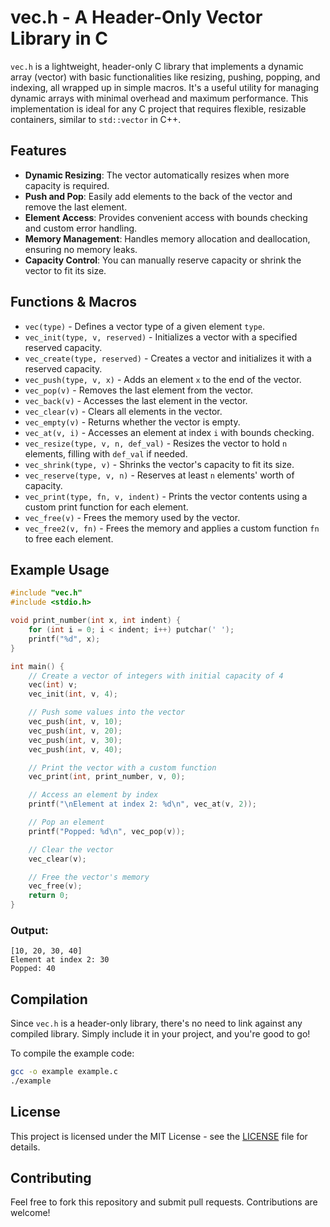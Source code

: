 # vec.h - A Header-Only Vector Library in C

`vec.h` is a lightweight, header-only C library that implements a dynamic array (vector) with basic functionalities like resizing, pushing, popping, and indexing, all wrapped up in simple macros. It's a useful utility for managing dynamic arrays with minimal overhead and maximum performance. This implementation is ideal for any C project that requires flexible, resizable containers, similar to `std::vector` in C++.

## Features

* **Dynamic Resizing**: The vector automatically resizes when more capacity is required.
* **Push and Pop**: Easily add elements to the back of the vector and remove the last element.
* **Element Access**: Provides convenient access with bounds checking and custom error handling.
* **Memory Management**: Handles memory allocation and deallocation, ensuring no memory leaks.
* **Capacity Control**: You can manually reserve capacity or shrink the vector to fit its size.

## Functions & Macros

* `vec(type)` - Defines a vector type of a given element `type`.
* `vec_init(type, v, reserved)` - Initializes a vector with a specified reserved capacity.
* `vec_create(type, reserved)` - Creates a vector and initializes it with a reserved capacity.
* `vec_push(type, v, x)` - Adds an element `x` to the end of the vector.
* `vec_pop(v)` - Removes the last element from the vector.
* `vec_back(v)` - Accesses the last element in the vector.
* `vec_clear(v)` - Clears all elements in the vector.
* `vec_empty(v)` - Returns whether the vector is empty.
* `vec_at(v, i)` - Accesses an element at index `i` with bounds checking.
* `vec_resize(type, v, n, def_val)` - Resizes the vector to hold `n` elements, filling with `def_val` if needed.
* `vec_shrink(type, v)` - Shrinks the vector's capacity to fit its size.
* `vec_reserve(type, v, n)` - Reserves at least `n` elements' worth of capacity.
* `vec_print(type, fn, v, indent)` - Prints the vector contents using a custom print function for each element.
* `vec_free(v)` - Frees the memory used by the vector.
* `vec_free2(v, fn)` - Frees the memory and applies a custom function `fn` to free each element.

## Example Usage

```c
#include "vec.h"
#include <stdio.h>

void print_number(int x, int indent) {
    for (int i = 0; i < indent; i++) putchar(' ');
    printf("%d", x);
}

int main() {
    // Create a vector of integers with initial capacity of 4
    vec(int) v;
    vec_init(int, v, 4);

    // Push some values into the vector
    vec_push(int, v, 10);
    vec_push(int, v, 20);
    vec_push(int, v, 30);
    vec_push(int, v, 40);

    // Print the vector with a custom function
    vec_print(int, print_number, v, 0);

    // Access an element by index
    printf("\nElement at index 2: %d\n", vec_at(v, 2));

    // Pop an element
    printf("Popped: %d\n", vec_pop(v));

    // Clear the vector
    vec_clear(v);

    // Free the vector's memory
    vec_free(v);
    return 0;
}
```

### Output:

```
[10, 20, 30, 40]
Element at index 2: 30
Popped: 40
```

## Compilation

Since `vec.h` is a header-only library, there's no need to link against any compiled library. Simply include it in your project, and you're good to go!

To compile the example code:

```bash
gcc -o example example.c
./example
```

## License

This project is licensed under the MIT License - see the [LICENSE](LICENSE) file for details.

## Contributing

Feel free to fork this repository and submit pull requests. Contributions are welcome!
